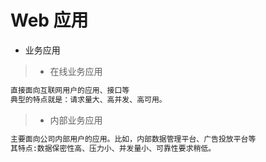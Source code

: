 # Web 应用

* 业务应用
> * 在线业务应用
```md
直接面向互联网用户的应用、接口等
典型的特点就是：请求量大、高并发、高可用。
```
> * 内部业务应用
```md
主要面向公司内部用户的应用。比如，内部数据管理平台、广告投放平台等
其特点:数据保密性高、压力小、并发量小、可靠性要求稍低。
```